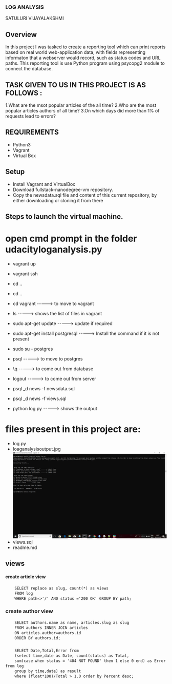 ### LOG ANALYSIS

SATULURI VIJAYALAKSHMI

## Overview

In this project I was tasked to create a reporting tool which can print reports based on real world web-application data, with fields representing informaton that a webserver would record, such as status codes and URL paths. This reporting tool is use Python program using psycopg2 module to connect the database.

## TASK GIVEN TO US IN THIS PROJECT IS AS FOLLOWS :

1.What are the msot popular articles of the all time?
2.Who are the most popular articles authors of all time?
3.On which days did more than 1% of requests lead to errors?

## REQUIREMENTS

* Python3
* Vagrant
* Virtual Box

## Setup

* Install Vagrant and VirtualBox
* Download fullstack-nanodegree-vm repository.
* Copy the newsdata.sql file and content of this current repository, by either downloading or cloning it from there

## Steps to launch the virtual machine.

# open cmd prompt in the folder udacityloganalysis.py

* vagrant up

* vagrant ssh

* cd ..
 
* cd ..
 
* cd vagrant 						----->		to move to vagrant

* ls 								-----> 		shows the list of files in vagrant

* sudo apt-get update 				----->		update if required

* sudo apt-get install postgresql	-----> Install the command if it is not present

* sudo su - postgres

* psql 								-----> 		to move to postgres

* \q									-----> 		to come out from database

* logout								----->		to come out from server

* psql _d news -f newsdata.sql

* psql _d news -f views.sql

* python log.py 						----->		shows the output					

# files present in this project are:

* log.py
* loaganalysisoutput.jpg
 	![loganalysisoutput.jpg](https://github.com/satulurivijayalakshmi/loganalysis/blob/master/loganalysisoutput.jpg)
* views.sql
* readme.md

## views


#### create article view	
		SELECT replace as slug, count(*) as views
		FROM log
		WHERE path<>'/' AND status ='200 OK' GROUP BY path;


### create author view		
		SELECT authors.name as name, articles.slug as slug
		FROM authors INNER JOIN articles
		ON articles.author=authors.id
		ORDER BY authors.id;


### 	
		SELECT Date,Total,Error from
		(select time,date as Date, count(status) as Total,
		sum(case when status = '404 NOT FOUND' then 1 else 0 end) as Error from log
		group by time,date) as result
		where (float*100)/Total > 1.0 order by Percent desc;
